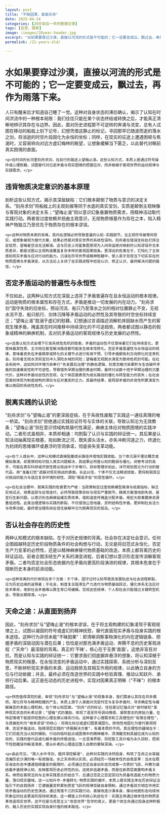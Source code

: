 ```yaml
---
layout: post
title: "不昧因果，直面天命"
date: 2025-04-24
categories: [20岁前后一年的整理记录]
tags: [反思，探索]
image: /images/20year-header.jpg
excerpt: "水如果要穿过沙漠，直接以河流的形式是不可能的；它一定要变成云，飘过去，再作为雨落下来。"
permalink: /21-years-old/  

---
```


<div class="travel-container">
  <div class="travel-header">
    <h1 class="travel-title">水如果要穿过沙漠，直接以河流的形式是不可能的；它一定要变成云，飘过去，再作为雨落下来。</h1>
  </div>


  <div class="travel-content">
    <p>人只有醒来后才知道自己睡了一觉。这种对自身状态的滞后确认，揭示了认知在时间洪流中的一种根本局限：我们往往只能在某个状态终结或转换之后，才能真正清晰地辨识其存在与边界。因此，面对历史进程那不可逆转的奔涌与流变，总有人试图在移动的船舷上刻下记号，幻想凭借这静止的标记，寻回那早已随波而逝的落水之剑，将消逝的时空片段固化为永恒的坐标；同样，在现实的征途上遭遇困顿与焦渴时，又容易转向对远方虚幻梅林的眺望，让想象缓解当下匮乏，以此替代对眼前真实困境的直面。</p>

    <p>在时间的长河里刻舟求剑，在前行的路途上望梅止渴。这些认知方式，本质上是通过符号操作或心理慰藉，试图替代对已逝矛盾与现实困境的把握应对，而非根植于客观世界的运动规律与实践需求。</p>
  </div>
</div>



<div class="travel-container">
  <div class="travel-header">
    <h2 class="travel-title">违背物质决定意识的基本原理</h2>
  </div>
  <div class="travel-content">
    <p>剖析这些认知方式，揭示其深层缺陷：它们根本颠倒了物质与意识的决定关系。“刻舟求剑”将船舷上的主观刻痕等同于水底的真实宝剑，实质是颠倒主观映像与客观对象的决定关系；“望梅止渴”则以意识幻象悬置物质需求，用精神活动取代实践行动。两者皆过度依赖并扭曲主观意识，无视物质根基作为存在之本，陷入精神产物独立乃至优先于物质存在的根本谬误。</p> 

    <p>这种对物质本原的背离，其内在逻辑必然导致普遍的认知-实践脱节。当主观符号被等同现实，或想象被视为替代方案，结果必然是对真实世界的系统性误判。刻舟者在错误坐标处打捞注定徒劳，望梅者空谈无法解渴。这与历史上将星象图景视为人间命运绝对映射的认知谬误并无本质差异，都是试图以主观构造覆盖复杂多样的客观因果链条。更深远的危害在于，它钝化了主体感知现实矛盾与应对行动的能力。沉浸在符号世界或精神慰藉中，使人易于忽视当下切实存在的物质困境与矛盾演变，从方法论上关闭了在实践进程中检验认识、修正认识、最终解决问题的路径。</p>

  </div>
</div>

<div class="travel-container">
  <div class="travel-header">
    <h2 class="travel-title">否定矛盾运动的普遍性与永恒性</h2>
  </div>
  <div class="travel-content">
    <p>不仅如此，这两种认知方式在深层上违背了矛盾普遍存在且永恒运动的根本规律。运动是物质的根本属性和存在方式，矛盾是推动一切发展的内在动力。"刻舟求剑"固守失效的旧坐标，预设河流、船只乃至落水之剑的相对位置静止不变，无视水流不息、船只航行、剑体沉降等矛盾运动的必然性及其导致的时空坐标持续变迁；"望梅止渴"耽溺于虚幻的慰藉，幻想通过言语描述消解机体因缺水而产生的客观生理矛盾，掩盖其在时间推移中持续深化的不可逆趋势。两者都试图以静态的假象或精神的麻痹机制，去对抗矛盾运动的客观规律与历史发展的必然性。</p>

    <p>这类认知方式会埋下引发系统性危机的隐患。矛盾的运动性不仅意味着它们在持续变化，更意味着其性质、主次地位甚至解决路径都可能发生根本性转化。否定矛盾普遍性与永恒运动的规律，意味着丧失在矛盾萌芽或转化的关键节点进行有效干预、引导矛盾朝有利方向转化的宝贵机会。刻舟者无视水流将宝剑冲入深险水域的风险；望梅者无视脱水演变为致命危机的可能。在社会系统中，这如同对环境污染奉行"先发展后治理"的静态逻辑，刻意忽略污染累积与生态破坏矛盾的加速爆发性和不可逆性，导致错失早期治理的黄金时期，最终付出数十倍于早期治理的沉重代价。这种对矛盾动态性的忽视，在个体层面表现为成长路径的僵化与转型能力的丧失；在社会层面则体现为制度结构的滞后与应对激变的乏力。其最终结果，是局部矛盾的非良性积累演变为难以挽回的系统性危机。</p>
  </div>
</div>

<div class="travel-container">
  <div class="travel-header">
    <h2 class="travel-title">脱离实践的认识论</h2>
  </div>
  <div class="travel-content">
    <p>"刻舟求剑"与"望梅止渴"的更深层症结，在于系统性废黜了实践这一通往真理的唯一桥梁。"刻舟求剑"拒绝通过实践验证符号与实体的关联，导致认知沦为无效教条；"望梅止渴"则在意识领域构筑替代性满足，麻痹主体应对物质困境的实践冲动。二者形式虽相异，本质却相通：均割裂了认识与实践的辩证统一。其后果是认知活动抽离现实根基，宛如断流之河，既失源头活水，亦失冲刷河道之力，终退化为封闭的思维循环或悬浮的空洞承诺，彻底丧失变革动能。</p>

    <p>在个人成长中，这种认知模式直接阻塞成长路径并侵蚀实践效能。当个体沉溺于理论概念或模拟推演，却畏惧将知识投入真实问题解决，其结果必然是认知的脆弱与僵化。闭卷考试的高手，可能在真实科研或开放性商业挑战中寸步难行。目标管理亦如此，详尽规划若沦为行动的替代品，用"准备幻觉"遮蔽对现实挑战的直面。长此以往，个体不仅无法精进技能，更将削弱其应对挑战的能力与适应复杂环境的韧性，深陷"眼高手低"的恶性循环。</p>

    <p>在社会治理中，脱离实践的危害更为严峻：当政策制定过度依赖模型推演与纸面指标，缺乏实地试点、效果追踪与反馈迭代，必然导致政策目标与现实严重脱节。精美方案落地即失效，甚至衍生新问题。以意识形态麻痹延缓实质改革，借和谐宣传掩盖分配矛盾，用宏大叙事置换资源重组进程。此类治理逻辑与实践的断裂，不仅侵蚀公信地基、淤积结构性矛盾，更抑制社会活力与改革动能，最终使治理系统在信任崩解中沦为脱离现实的孤岛。</p>

  </div>
</div>


<div class="travel-container">
  <div class="travel-header">
    <h2 class="travel-title">否认社会存在的历史性</h2>
  </div>
  <div class="travel-content">
    <p>两种认知模式的根本缺陷，在于对历史规律的背离。社会存在决定社会意识。任何企图超越特定历史阶段物质条件的社会构想与行动，无论是将旧范式永恒化，否定生产力变革的必然性，还是以精神麻痹替代物质基础的改造，本质上都背离历史的辩证运动。前者企图冻结生产关系的演变进程，后者幻想以意识形态宣传消解客观矛盾。二者均否定社会形态依据内在矛盾向更高阶段演进的规律，其根本危害在于阻断历史本身的前进动能。</p >


    <p>这种背离的代价体现在多个方面：于个体，固守过时认知导致其发展轨迹与社会进程断裂，沦为历史边缘的迷惘者；于社会，制度复古阻滞生产力迭代与物质基础跃迁，僵化体系无法应对技术革命，老龄社会矛盾难以靠生育口号缓解。忽视这些规律，个人和社会只能错过关键转型机会，导致长期停滞。</p>
  </div>
</div>

<div class="travel-container">
  <div class="travel-header">
    <h2 class="travel-title">天命之途：从直面到扬弃</h2>
  </div>
  <div class="travel-content">
    <p>因此，"刻舟求剑"与"望梅止渴"的根本谬误，在于将主观构建的幻象凌驾于客观规律之上，试图以凝固的符号或虚幻的精神抚慰，替代直面现实矛盾与投身实践的根本途径。这种行为非但未能"不昧因果"：即清晰洞察事物演化的内在逻辑链条、把握矛盾的深层动因与潜在后果；恰恰是对那充满矛盾运动、奔腾不息的历史客观进程（"天命"）最深层的背离。真正的'不昧'，核心在于无畏'直面'。这绝非盲目对抗，而是认知与实践的辩证统一：它要求我们彻底摒弃悬浮的想象，将认知深植于物质现实的根基，在永恒流变的矛盾运动中，通过实践探索、系统分析与深刻反思，不断辨析现实矛盾的本源、运动趋势及其相互作用的规律，以此确立自身的方位与行动依据；并且，最终必须在改造世界的实践中检验真理、推动认知跃升、承担行动后果。这正是在动态的历史进程中，实现对因果真正明晰（"不昧"）的根本路径。</p>

    <p>然而值得深究的是，审视"刻舟求剑"与"望梅止渴"的现象本身，我们需承认其存在并非偶然。简化符号与精神慰藉的产生，本质上源于人类面对流变时空与复杂矛盾时，寻求确定性与缓解痛苦的本能心理机制。在个体认知层面，"刻舟"式的标记，往往是记忆锚点对"彼时彼刻"某种现实状态的朴素记录；"望梅"式的激励，体现了语言符号调动情感、凝聚意志的原始力量，在特定情境下能提供短暂的心理支撑以维系行动。这种基于心理需求和工具理性的"有限合理性"，与其被批判为"根本谬误"的核心：将简化标记或虚幻图景凝固化、排他性地固化为替代客观规律、否定矛盾运动、阻碍深层实践的"终极解决方案"，有着本质的不同。其合理性的疆域在于：它们仅能充当认知的辅助、行动的临时起点或困境中的精神缓冲，须清醒克制其越位成为认知的目的、实践的替代品或化解矛盾的终极途径。一旦混淆界限，将短暂工具升格为永久拐杖，把调节性慰藉误作解渴清泉，便从朴素的心理适应堕入自欺的蒙昧深渊。</p>
    
    <p>由此可见，"跳入水中寻剑，掘井深挖解渴"，此种对实践的决然投身，构筑了生命之水穿越浩瀚历史沙漠的唯一有效路径。水之天命得以实现，必须经历一场根本性的自我变革：当水在既存液态形态中遭遇阻碍量变的极限时，必须通过否定自身旧形态完成第一次质的飞跃，升腾为凝结着矛盾规律认知、反映客观历史必然性的云。这绝非逃避矛盾，而是在新质层面重构矛盾关系。继而在客观法则与主体实践意志的结合下，云通过否定之否定回归为具备改造能力的物质力量，落归现实疆域。这一认知升华-矛盾转化-物质实践的循环，本质上是实践主体在历史辩证法指引下的自我扬弃：它遵循量变积累到质变飞跃的规律突破自身限制，通过矛盾双方相互作用实现矛盾运动的历史性演进。通过雨落千江的实践行动，直接改造沙漠本身，推动地貌形态向绿洲所象征的社会更高阶段持续演进。这一螺旋上升的核心轨迹在于：实践主体通过根本性的物质变革改造现实世界。这不仅是马克思主义"改变世界"哲学的真义，更是个体生命通过投身这种积极的、融入历史的实践实现自身价值的根本路径。</p>
  </div>
</div>



